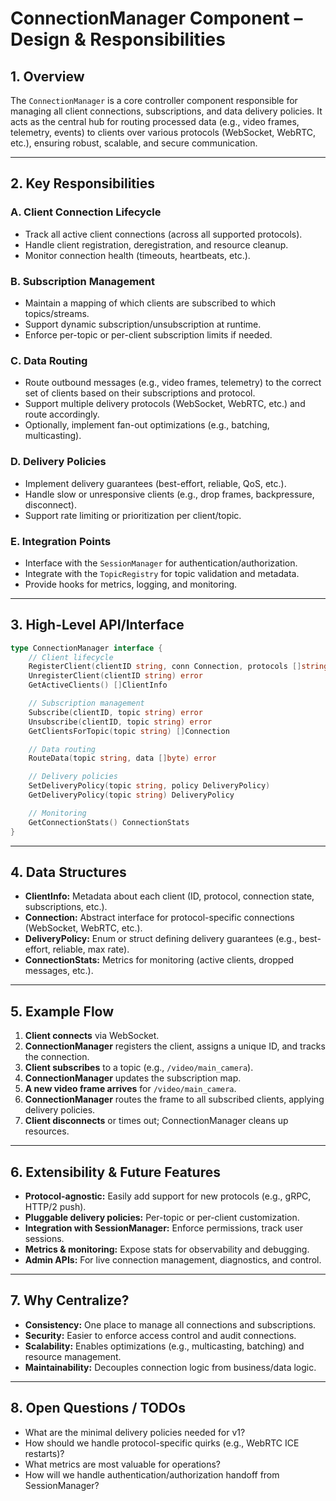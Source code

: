 # **ConnectionManager Component – Design & Responsibilities**

## **1. Overview**
The `ConnectionManager` is a core controller component responsible for managing all client connections, subscriptions, and data delivery policies. It acts as the central hub for routing processed data (e.g., video frames, telemetry, events) to clients over various protocols (WebSocket, WebRTC, etc.), ensuring robust, scalable, and secure communication.

---

## **2. Key Responsibilities**

### **A. Client Connection Lifecycle**
- Track all active client connections (across all supported protocols).
- Handle client registration, deregistration, and resource cleanup.
- Monitor connection health (timeouts, heartbeats, etc.).

### **B. Subscription Management**
- Maintain a mapping of which clients are subscribed to which topics/streams.
- Support dynamic subscription/unsubscription at runtime.
- Enforce per-topic or per-client subscription limits if needed.

### **C. Data Routing**
- Route outbound messages (e.g., video frames, telemetry) to the correct set of clients based on their subscriptions and protocol.
- Support multiple delivery protocols (WebSocket, WebRTC, etc.) and route accordingly.
- Optionally, implement fan-out optimizations (e.g., batching, multicasting).

### **D. Delivery Policies**
- Implement delivery guarantees (best-effort, reliable, QoS, etc.).
- Handle slow or unresponsive clients (e.g., drop frames, backpressure, disconnect).
- Support rate limiting or prioritization per client/topic.

### **E. Integration Points**
- Interface with the `SessionManager` for authentication/authorization.
- Integrate with the `TopicRegistry` for topic validation and metadata.
- Provide hooks for metrics, logging, and monitoring.

---

## **3. High-Level API/Interface**

```go
type ConnectionManager interface {
    // Client lifecycle
    RegisterClient(clientID string, conn Connection, protocols []string) error
    UnregisterClient(clientID string) error
    GetActiveClients() []ClientInfo

    // Subscription management
    Subscribe(clientID, topic string) error
    Unsubscribe(clientID, topic string) error
    GetClientsForTopic(topic string) []Connection

    // Data routing
    RouteData(topic string, data []byte) error

    // Delivery policies
    SetDeliveryPolicy(topic string, policy DeliveryPolicy)
    GetDeliveryPolicy(topic string) DeliveryPolicy

    // Monitoring
    GetConnectionStats() ConnectionStats
}
```

---

## **4. Data Structures**

- **ClientInfo:** Metadata about each client (ID, protocol, connection state, subscriptions, etc.).
- **Connection:** Abstract interface for protocol-specific connections (WebSocket, WebRTC, etc.).
- **DeliveryPolicy:** Enum or struct defining delivery guarantees (e.g., best-effort, reliable, max rate).
- **ConnectionStats:** Metrics for monitoring (active clients, dropped messages, etc.).

---

## **5. Example Flow**

1. **Client connects** via WebSocket.
2. **ConnectionManager** registers the client, assigns a unique ID, and tracks the connection.
3. **Client subscribes** to a topic (e.g., `/video/main_camera`).
4. **ConnectionManager** updates the subscription map.
5. **A new video frame arrives** for `/video/main_camera`.
6. **ConnectionManager** routes the frame to all subscribed clients, applying delivery policies.
7. **Client disconnects** or times out; ConnectionManager cleans up resources.

---

## **6. Extensibility & Future Features**
- **Protocol-agnostic:** Easily add support for new protocols (e.g., gRPC, HTTP/2 push).
- **Pluggable delivery policies:** Per-topic or per-client customization.
- **Integration with SessionManager:** Enforce permissions, track user sessions.
- **Metrics & monitoring:** Expose stats for observability and debugging.
- **Admin APIs:** For live connection management, diagnostics, and control.

---

## **7. Why Centralize?**
- **Consistency:** One place to manage all connections and subscriptions.
- **Security:** Easier to enforce access control and audit connections.
- **Scalability:** Enables optimizations (e.g., multicasting, batching) and resource management.
- **Maintainability:** Decouples connection logic from business/data logic.

---

## **8. Open Questions / TODOs**
- What are the minimal delivery policies needed for v1?
- How should we handle protocol-specific quirks (e.g., WebRTC ICE restarts)?
- What metrics are most valuable for operations?
- How will we handle authentication/authorization handoff from SessionManager?
